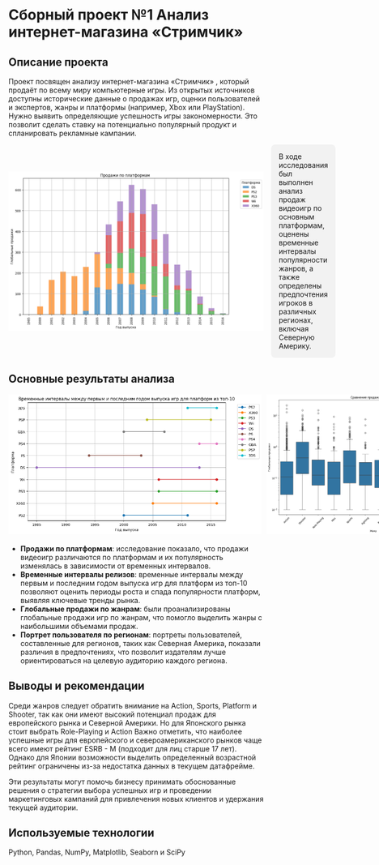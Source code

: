 # Сборный проект №1 Анализ интернет-магазина «Стримчик»

## Описание проекта
Проект посвящен анализу интернет-магазина «Стримчик» , который продаёт по всему миру компьютерные игры. Из открытых источников доступны исторические данные о продажах игр, оценки пользователей и экспертов, жанры и платформы (например, Xbox или PlayStation). Нужно выявить определяющие успешность игры закономерности. Это позволит сделать ставку на потенциально популярный продукт и спланировать рекламные кампании. 

<div style="display: flex; align-items: center; gap: 15px; margin-bottom: 20px;">
  <img src="https://github.com/KsenyaVasilchenko/Practicum_projects/blob/main/precast_project1_p4/images_project4/games_4.png" alt="Продажи по платформам" width="600">
  <div style="background-color: #f2f2f2; padding: 15px; border-radius: 8px;">
    В ходе исследования был выполнен анализ продаж видеоигр по основным платформам, оценены временные интервалы популярности жанров, а также определены предпочтения игроков в различных регионах, включая Северную Америку.
  </div>
</div>

## Основные результаты анализа

<div style="display: flex; gap: 10px; justify-content: space-around; margin-bottom: 20px;">
  <img src="https://github.com/KsenyaVasilchenko/Practicum_projects/blob/main/precast_project1_p4/images_project4/games_1.png" width="500" alt="Временные интервалы между релизами">
  <img src="https://github.com/KsenyaVasilchenko/Practicum_projects/blob/main/precast_project1_p4/images_project4/games_2.png" width="400" alt="Глобальные продажи по жанрам">
  <img src="https://github.com/KsenyaVasilchenko/Practicum_projects/blob/main/precast_project1_p4/images_project4/games_3.png" width="500" alt="Портрет пользователя в Северной Америке">
</div>

* **Продажи по платформам**: исследование показало, что продажи видеоигр различаются по платформам и их популярность изменялась в зависимости от временных интервалов.
* **Временные интервалы релизов**: временные интервалы между первым и последним годом выпуска игр для платформ из топ-10 позволяют оценить периоды роста и спада популярности платформ, выявляя ключевые тренды рынка.
* **Глобальные продажи по жанрам**: были проанализированы глобальные продажи игр по жанрам, что помогло выделить жанры с наибольшими объемами продаж.
* **Портрет пользователя по регионам**: портреты пользователей, составленные для регионов, таких как Северная Америка, показали различия в предпочтениях, что позволит издателям лучше ориентироваться на целевую аудиторию каждого региона.


## Выводы и рекомендации

Среди жанров следует обратить внимание на Action, Sports, Platform и Shooter, так как они имеют высокий потенциал продаж для европейского рынка и Северной Америки. Но для Японского рынка стоит выбрать Role-Playing и Action
Важно отметить, что наиболее успешные игры для европейского и североамериканского рынков чаще всего имеют рейтинг ESRB - M (подходит для лиц старше 17 лет). Однако для Японии возможности выделить определенный возрастной рейтинг ограничены из-за недостатка данных в текущем датафрейме.

Эти результаты могут помочь бизнесу принимать обоснованные решения о стратегии выбора успешных игр и проведении маркетинговых кампаний для привлечения новых клиентов и удержания текущей аудитории.

## Используемые технологии
Python, Pandas, NumPy, Matplotlib, Seaborn и SciPy
